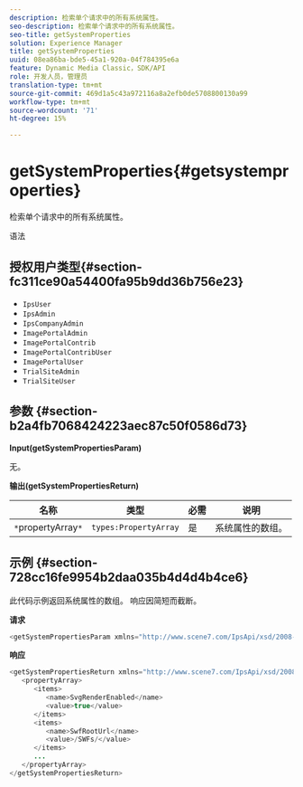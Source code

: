 ```yaml
---
description: 检索单个请求中的所有系统属性。
seo-description: 检索单个请求中的所有系统属性。
seo-title: getSystemProperties
solution: Experience Manager
title: getSystemProperties
uuid: 08ea86ba-bde5-45a1-920a-04f784395e6a
feature: Dynamic Media Classic，SDK/API
role: 开发人员，管理员
translation-type: tm+mt
source-git-commit: 469d1a5c43a972116a8a2efb0de5708800130a99
workflow-type: tm+mt
source-wordcount: '71'
ht-degree: 15%

---
```



# getSystemProperties{#getsystemproperties}

检索单个请求中的所有系统属性。

语法

## 授权用户类型{#section-fc311ce90a54400fa95b9dd36b756e23}

* `IpsUser`
* `IpsAdmin`
* `IpsCompanyAdmin`
* `ImagePortalAdmin`
* `ImagePortalContrib`
* `ImagePortalContribUser`
* `ImagePortalUser`
* `TrialSiteAdmin`
* `TrialSiteUser`

## 参数 {#section-b2a4fb7068424223aec87c50f0586d73}

**Input(getSystemPropertiesParam)**

无。

**输出(getSystemPropertiesReturn)**

| 名称 | 类型 | 必需 | 说明 |
|---|---|---|---|
| `*`propertyArray`*` | `types:PropertyArray` | 是 | 系统属性的数组。 |

## 示例 {#section-728cc16fe9954b2daa035b4d4d4b4ce6}

此代码示例返回系统属性的数组。 响应因简短而截断。

**请求**

```java
<getSystemPropertiesParam xmlns="http://www.scene7.com/IpsApi/xsd/2008-09-10"/>
```

**响应**

```java
<getSystemPropertiesReturn xmlns="http://www.scene7.com/IpsApi/xsd/2008-09-10"> 
   <propertyArray> 
      <items> 
         <name>SvgRenderEnabled</name> 
         <value>true</value> 
      </items> 
      <items> 
         <name>SwfRootUrl</name> 
         <value>/SWFs/</value> 
      </items> 
      ... 
   </propertyArray> 
</getSystemPropertiesReturn>
```

